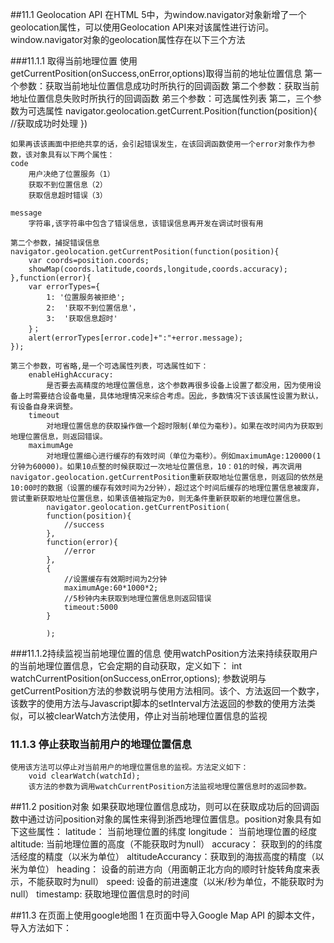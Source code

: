 ##11.1 Geolocation API
	在HTML 5中，为window.navigator对象新增了一个geolocation属性，可以使用Geolocation API来对该属性进行访问。window.navigator对象的geolocation属性存在以下三个方法

###11.1.1 取得当前地理位置
使用getCurrentPosition(onSuccess,onError,options)取得当前的地址位置信息
	第一个参数：获取当前地址位置信息成功时所执行的回调函数
	第二个参数：获取当前地址位置信息失败时所执行的回调函数
	弟三个参数：可选属性列表
	第二，三个参数为可选属性
	navigator.geolocation.getCurrent.Position(function(position){
		//获取成功时处理
	})

	如果再该该画面中拒绝共享的话，会引起错误发生，在该回调函数使用一个error对象作为参数，该对象具有以下两个属性：
	code	
		用户决绝了位置服务（1）
		获取不到位置信息（2）
		获取信息超时错误（3）

	message
		字符串,该字符串中包含了错误信息，该错误信息再开发在调试时很有用

	第二个参数，捕捉错误信息
	navigator.geolocation.getCurrentPosition(function(position){
		var coords=position.coords;
		showMap(coords.latitude,coords,longitude,coords.accuracy);
	},function(error){
		var errorTypes={
			1: '位置服务被拒绝';
			2:	'获取不到位置信息'，
			3:	'获取信息超时'
		}；
		alert(errorTypes[error.code]+":"+error.message);
	});

	第三个参数，可省略,是一个可选属性列表，可选属性如下：
		enableHighAccuracy:
			是否要去高精度的地理位置信息，这个参数再很多设备上设置了都没用，因为使用设备上时需要结合设备电量，具体地理情况来综合考虑。因此，多数情况下该该属性设置为默认，有设备自身来调整。
		timeout
			对地理位置信息的获取操作做一个超时限制(单位为毫秒)。如果在改时间内为获取到地理位置信息，则返回错误。
		maximumAge
			对地理位置细心进行缓存的有效时间（单位为毫秒）。例如maximumAge:120000(1分钟为60000)。如果10点整的时候获取过一次地址位置信息，10：01的时候，再次调用navigator.geolocation.getCurrentPosition重新获取地址位置信息，则返回的依然是10:00时的数据（设置的缓存有效时间为2分钟），超过这个时间后缓存的地理位置信息被废弃，尝试重新获取地址位置信息，如果该值被指定为0，则无条件重新获取新的地理位置信息。
			navigator.geolocation.getCurrentPosition(
			function(position){
				//success
			},
			function(error){
				//error
			},
			{
				//设置缓存有效期时间为2分钟
				maximumAge:60*1000*2;
				//5秒钟内未获取到地理位置信息则返回错误
				timeout:5000
			}

			);

###11.1.2持续监视当前地理位置的信息
	使用watchPosition方法来持续获取用户的当前地理位置信息，它会定期的自动获取，定义如下：
	int watchCurrentPosition(onSuccess,onError,options);
		参数说明与getCurrentPosition方法的参数说明与使用方法相同。该个、方法返回一个数字，该数字的使用方法与Javascript脚本的setInterval方法返回的参数的使用方法类似，可以被clearWatch方法使用，停止对当前地理位置信息的监视

### 11.1.3 停止获取当前用户的地理位置信息
	使用该方法可以停止对当前用户的地理位置信息的监视。方法定义如下：
		void clearWatch(watchId);
		该方法的参数为调用watchCurrentPosition方法监视地理位置信息时的返回参数。

##11.2 position对象
	如果获取地理位置信息成功，则可以在获取成功后的回调函数中通过访问position对象的属性来得到浙西地理位置信息。position对象具有如下这些属性：
		latitude：	当前地理位置的纬度
		longitude：	当前地理位置的经度
		altitude:	当前地理位置的高度（不能获取时为null）
		accuracy：	获取到的的纬度活经度的精度（以米为单位）
		altitudeAccurancy：获取到的海拔高度的精度（以米为单位）
		heading：	设备的前进方向（用面朝正北方向的顺时针旋转角度来表示，不能获取时为null）
		speed:		设备的前进速度（以米/秒为单位，不能获取时为null）
		timestamp:	获取地理位置信息时的时间

##11.3 在页面上使用google地图
	1	在页面中导入Google Map API 的脚本文件，导入方法如下：
		<script type="text/javascript" src="http://maps.google.com/maps/api/js?sensor=false"/>
	2	设定地图参数，如下：
		//指定一个google滴入上的坐标点，同时指定该坐标点的横坐标与纵坐标
		var latlng=new google.maps.LatLng(coords.latitude,coords.longitude);
		var myOptions={
			zoom:14,	//设定放大倍数
			center:latlng,//江地图中心点设定为指定的坐标点
			mapTypeId：google.maps.MapTypeId.ROADMAP // 指定地图类型
		}；
			//在本例中，将用户当前位置的纬度，精度设定为页面打开时google地图的中心点
	3	创建地图，并在页面中显示
		var map1=new google.maps.Map(document.getElementById('map'),myOptions);
	4	在地图上创建标记，方法如下：
		var marker=new google.maps.Marker({
			position:latlng,	//江前面指定的坐标点标注出来
			map:map1	//设定在map1变量代表的地图中标注

		});
	5	设置标注窗口并指定标注窗口中注释文字，如下
		var infowindow=new google.maps.InfoWindow({
			content:'当前位置！' // 指定标注窗口中注释文字
		});
	6	打开标注窗口
		infoWindow.open(map1,marker);